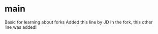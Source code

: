 # main
Basic for learning about forks
Added this line by JD
In the fork, this other line was added!
